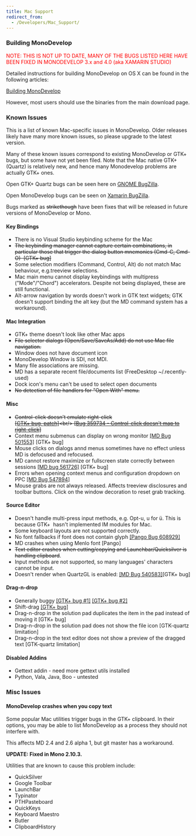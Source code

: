 ```yaml
---
title: Mac Support
redirect_from:
  - /Developers/Mac_Support/
---
```


### Building MonoDevelop

<span style="color:#ff0000;">NOTE: THIS IS NOT UP TO DATE, MANY OF THE BUGS LISTED HERE HAVE BEEN FIXED IN MONODEVELOP 3.x and 4.0 (aka XAMARIN STUDIO)</span>

Detailed instructions for building MonoDevelop on OS X can be found in the following articles:

[Building MonoDevelop](/developers/building-monodevelop/)

However, most users should use the binaries from the main download page.

### Known Issues

This is a list of known Mac-specific issues in MonoDevelop. Older releases likely have many more known issues, so please upgrade to the latest version.

Many of these known issues correspond to existing MonoDevelop or GTK+ bugs, but some have not yet been filed. Note that the Mac native GTK+ (Quartz) is relatively new, and hence many Monodevelop problems are actually GTK+ ones.

Open GTK+ Quartz bugs can be seen here on [GNOME BugZilla](http://bugzilla.gnome.org/buglist.cgi?query=component:quartz+product:gtk%2B+).

Open MonoDevelop bugs can be seen on [Xamarin BugZilla](http://bugzilla.xamarin.com/describecomponents.cgi?product=MonoDevelop).

Bugs marked as ~~strikethough~~ have been fixes that will be released in future versions of MonoDevelop or Mono.

#### Key Bindings

-   There is no Visual Studio keybinding scheme for the Mac
-   ~~The keybinding manager cannot capture certain combinations, in particular those that trigger the dialog button mnemonics (Cmd-C, Cmd-O)  [GTK+ bug]~~
-   Some selection modifiers (Command, Control, Alt) do not match Mac behaviour, e.g.treeview selections.
-   Mac main menu cannot display keybindings with multipress ("Mode"/"Chord") accelerators. Despite not being displayed, these are still functional.
-   Alt-arrow navigation by words doesn't work in GTK text widgets; GTK doesn't support binding the alt key (but the MD command system has a workaround).

#### Mac Integration

-   GTK+ theme doesn't look like other Mac apps
-   ~~File selector dialogs (Open/Save/SaveAs/Add) do not use Mac file navigation.~~
-   Window does not have document icon
-   MonoDevelop Window is SDI, not MDI.
-   Many file associations are missing.
-   MD has a separate recent file/documents list (FreeDesktop ~/.recently-used)
-   Dock icon's menu can't be used to select open documents
-   ~~No detection of file handlers for "Open With" menu.~~

#### Misc

-   ~~Control-click doesn't emulate right-click<br/>
     [[GTK+ bug, patch]](http://bugzilla.gnome.org/show_bug.cgi?id=346609 "http://bugzilla.gnome.org/show_bug.cgi?id=346609")<br/>
     [[Bug 359734 - Control-click doesn't map to right-click]](https://bugzilla.novell.com/show_bug.cgi?id=359734 "https://bugzilla.novell.com/show_bug.cgi?id=359734")~~
-   Context menu submenus can display on wrong monitor [[MD Bug 501553]](https://bugzilla.novell.com/show_bug.cgi?id=501553 "https://bugzilla.novell.com/show_bug.cgi?id=501553") [GTK+ bug]
-   Mouse clicks on dialogs annd menus sometimes have no effect unless MD is defocused and refocused.
-   MD cannot restore maximize or fullscreen state correctly between sessions [[MD bug 561726]](https://bugzilla.novell.com/show_bug.cgi?id=561726 "https://bugzilla.novell.com/show_bug.cgi?id=561726") [GTK+ bug]
-   Errors when opening context menus and configuration dropdown on PPC [[MD Bug 547894]](https://bugzilla.novell.com/show_bug.cgi?id=547894 "https://bugzilla.novell.com/show_bug.cgi?id=547894")
-   Mouse grabs are not always released. Affects treeview disclosures and toolbar buttons. Click on the window decoration to reset grab tracking. 

#### Source Editor

-   Doesn't handle multi-press input methods, e.g. Opt-u, u for ü. This is because GTK+  hasn't implemented IM modules for Mac.
-   Some keyboard layouts are not supported correctly.
-   No font fallbacks if font does not contain glyph [[Pango Bug 608929]](https://bugzilla.gnome.org/show_bug.cgi?id=608929 "https://bugzilla.gnome.org/show_bug.cgi?id=608929")
-   MD crashes when using Menlo font [Pango]
-   ~~Text editor crashes when cutting/copying and Launchbar/Quicksilver is handling clipboard~~.
-   Input methods are not supported, so many languages' characters cannot be input.
-   Doesn't render when QuartzGL is enabled: [[MD Bug 540583]](https://bugzilla.novell.com/show_bug.cgi?id=540583 "https://bugzilla.novell.com/show_bug.cgi?id=540583")[GTK+ bug]

#### Drag-n-drop

-   Generally buggy [[GTK+ bug \#1]](http://bugzilla.gnome.org/show_bug.cgi?id=559904 "http://bugzilla.gnome.org/show_bug.cgi?id=559904") [[GTK+ bug \#2]](http://bugzilla.gnome.org/show_bug.cgi?id=501588 "http://bugzilla.gnome.org/show_bug.cgi?id=501588")
-   Shift-drag [[GTK+ bug]](http://bugzilla.gnome.org/show_bug.cgi?id=569145 "http://bugzilla.gnome.org/show_bug.cgi?id=569145")
-   Drag-n-drop in the solution pad duplicates the item in the pad instead of moving it [GTK+ bug]
-   Drag-n-drop in the solution pad does not show the file icon [GTK-quartz limitation]
-   Drag-n-drop in the text editor does not show a preview of the dragged text [GTK-quartz limitation]

#### Disabled Addins

-   Gettext addin - need more gettext utils installed
-   Python, Vala, Java, Boo - untested

### Misc Issues

#### MonoDevelop crashes when you copy text

Some popular Mac utilities trigger bugs in the GTK+ clipboard. In their options, you may be able to list MonoDevelop as a process they should not interfere with.

This affects MD 2.4 and 2.6 alpha 1, but git master has a workaround.

**UPDATE: Fixed in Mono 2.10.3.**

Utilities that are known to cause this problem include:

-   QuickSilver
-   Google Toolbar
-   LaunchBar
-   Typinator
-   PTHPasteboard
-   QuickKeys
-   Keyboard Maestro
-   Butler
-   ClipboardHistory


